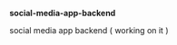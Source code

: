 **social-media-app-backend**              
             
social media app backend ( working on it )                     
       
      
 
  
  
  
 

